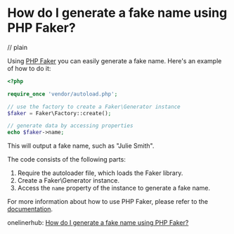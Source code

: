 # How do I generate a fake name using PHP Faker?
// plain

Using [PHP Faker](https://github.com/fzaninotto/Faker) you can easily generate a fake name. Here's an example of how to do it:

```php
<?php

require_once 'vendor/autoload.php';

// use the factory to create a Faker\Generator instance
$faker = Faker\Factory::create();

// generate data by accessing properties
echo $faker->name;
```

This will output a fake name, such as "Julie Smith".

The code consists of the following parts:

1. Require the autoloader file, which loads the Faker library.
2. Create a Faker\Generator instance.
3. Access the `name` property of the instance to generate a fake name.

For more information about how to use PHP Faker, please refer to the [documentation](https://github.com/fzaninotto/Faker#fakerprovidername).

onelinerhub: [How do I generate a fake name using PHP Faker?](https://onelinerhub.com/php-faker/how-do-i-generate-a-fake-name-using-php-faker)